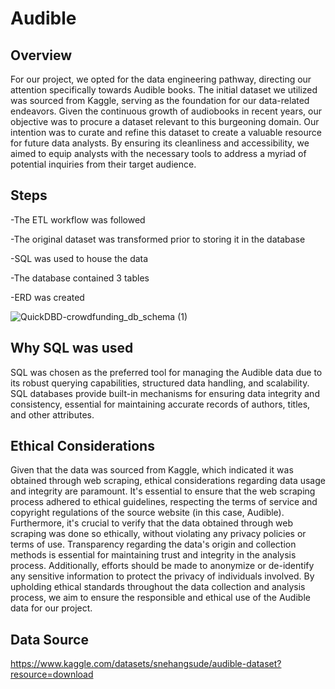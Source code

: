 # Audible

## Overview
For our project, we opted for the data engineering pathway, directing our attention specifically towards Audible books. The initial dataset we utilized was sourced from Kaggle, serving as the foundation for our data-related endeavors. Given the continuous growth of audiobooks in recent years, our objective was to procure a dataset relevant to this burgeoning domain. Our intention was to curate and refine this dataset to create a valuable resource for future data analysts. By ensuring its cleanliness and accessibility, we aimed to equip analysts with the necessary tools to address a myriad of potential inquiries from their target audience.


## Steps
-The ETL workflow was followed

-The original dataset was transformed prior to storing it in the database

-SQL was used to house the data

-The database contained 3 tables

-ERD was created


![QuickDBD-crowdfunding_db_schema (1)](https://github.com/guoya35/Audible/assets/141586099/6b44c9a2-7e99-4657-9ea5-70a2a6970c08)

## Why SQL was used
SQL was chosen as the preferred tool for managing the Audible data due to its robust querying capabilities, structured data handling, and scalability. SQL databases provide built-in mechanisms for ensuring data integrity and consistency, essential for maintaining accurate records of authors, titles, and other attributes.

## Ethical Considerations
Given that the data was sourced from Kaggle, which indicated it was obtained through web scraping, ethical considerations regarding data usage and integrity are paramount. It's essential to ensure that the web scraping process adhered to ethical guidelines, respecting the terms of service and copyright regulations of the source website (in this case, Audible). Furthermore, it's crucial to verify that the data obtained through web scraping was done so ethically, without violating any privacy policies or terms of use. Transparency regarding the data's origin and collection methods is essential for maintaining trust and integrity in the analysis process. Additionally, efforts should be made to anonymize or de-identify any sensitive information to protect the privacy of individuals involved. By upholding ethical standards throughout the data collection and analysis process, we aim to ensure the responsible and ethical use of the Audible data for our project.


## Data Source
https://www.kaggle.com/datasets/snehangsude/audible-dataset?resource=download

